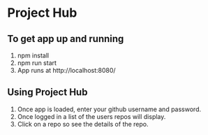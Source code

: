 # Project Hub

## To get app up and running
1. npm install
2. npm run start
3. App runs at http://localhost:8080/

## Using Project Hub
1. Once app is loaded, enter your github username and password.
2. Once logged in a list of the users repos will display.
3. Click on a repo so see the details of the repo.
